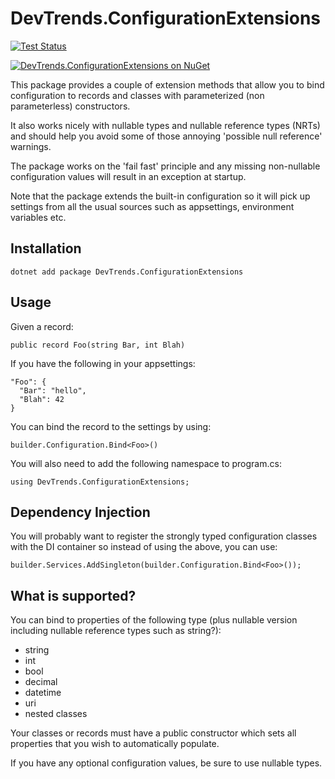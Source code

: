 # DevTrends.ConfigurationExtensions

[![Test Status](https://github.com/devtrends-org/configuration-extensions/actions/workflows/publish.yml/badge.svg)](https://github.com/devtrends-org/configuration-extensions/actions)

[![DevTrends.ConfigurationExtensions on NuGet](https://badgen.net/nuget/v/DevTrends.ConfigurationExtensions)](https://www.nuget.org/packages/DevTrends.ConfigurationExtensions/)

This package provides a couple of extension methods that allow you to bind configuration to records and classes with parameterized (non parameterless) constructors.

It also works nicely with nullable types and nullable reference types (NRTs) and should help you avoid some of those annoying 'possible null reference' warnings.

The package works on the 'fail fast' principle and any missing non-nullable configuration values will result in an exception at startup.

Note that the package extends the built-in configuration so it will pick up settings from all the usual sources such as appsettings, environment variables etc.

## Installation

    dotnet add package DevTrends.ConfigurationExtensions

## Usage

Given a record:

    public record Foo(string Bar, int Blah)

If you have the following in your appsettings:

    "Foo": {
      "Bar": "hello",
      "Blah": 42
    }

You can bind the record to the settings by using:

    builder.Configuration.Bind<Foo>()

You will also need to add the following namespace to program.cs:

    using DevTrends.ConfigurationExtensions;

## Dependency Injection

You will probably want to register the strongly typed configuration classes with the DI container so instead of using the above, you can use:

    builder.Services.AddSingleton(builder.Configuration.Bind<Foo>());

## What is supported?

You can bind to properties of the following type (plus nullable version including nullable reference types such as string?):

-   string
-   int
-   bool
-   decimal
-   datetime
-   uri
-   nested classes

Your classes or records must have a public constructor which sets all properties that you wish to automatically populate.

If you have any optional configuration values, be sure to use nullable types.

